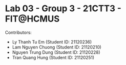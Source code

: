 # Lab 03 - Group 3 - 21CTT3 - FIT@HCMUS


Contributors: 
- Ly Thanh Tu Em (Student ID: 21120236)
- Lam Nguyen Chuong (Student ID: 21120210)
- Nguyen Trung Dung (Student ID: 21120228)
- Tran Quang Hung (Student ID: 21120251)
